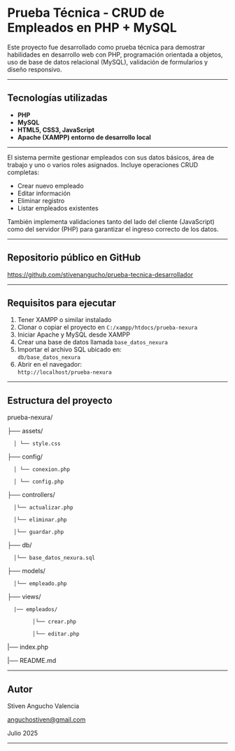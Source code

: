 # Prueba Técnica - CRUD de Empleados en PHP + MySQL

Este proyecto fue desarrollado como prueba técnica para demostrar habilidades en desarrollo web con PHP, programación orientada a objetos, uso de base de datos relacional (MySQL), validación de formularios y diseño responsivo.

---

## Tecnologías utilizadas

- **PHP** 
- **MySQL**
- **HTML5, CSS3, JavaScript**
- **Apache (XAMPP) entorno de desarrollo local**

---

El sistema permite gestionar empleados con sus datos básicos, área de trabajo y uno o varios roles asignados. Incluye operaciones CRUD completas:

- Crear nuevo empleado
- Editar información
- Eliminar registro
- Listar empleados existentes

También implementa validaciones tanto del lado del cliente (JavaScript) como del servidor (PHP) para garantizar el ingreso correcto de los datos.

---

## Repositorio público en GitHub

https://github.com/stivenangucho/prueba-tecnica-desarrollador

---

## Requisitos para ejecutar

1. Tener XAMPP o similar instalado
2. Clonar o copiar el proyecto en `C:/xampp/htdocs/prueba-nexura`
3. Iniciar Apache y MySQL desde XAMPP
4. Crear una base de datos llamada `base_datos_nexura`
5. Importar el archivo SQL ubicado en:  
   `db/base_datos_nexura`
6. Abrir en el navegador:  
   `http://localhost/prueba-nexura`

---

## Estructura del proyecto
prueba-nexura/

├── assets/

      │ └── style.css

├── config/

      │ └── conexion.php

      │ └── config.php

├── controllers/

      │└── actualizar.php

      │└── eliminar.php

      │└── guardar.php

├── db/

      │└── base_datos_nexura.sql

├── models/

      │└── empleado.php

├── views/

      |── empleados/

            │└── crear.php

            │└── editar.php

|── index.php

|── README.md

---

## Autor

Stiven Angucho Valencia

anguchostiven@gmail.com

Julio 2025

---
